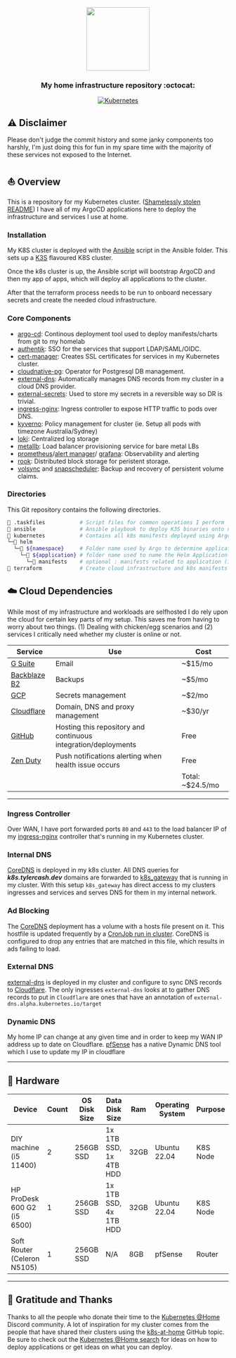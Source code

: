 <div align="center">

<img src="https://camo.githubusercontent.com/5b298bf6b0596795602bd771c5bddbb963e83e0f/68747470733a2f2f692e696d6775722e636f6d2f7031527a586a512e706e67" align="center" width="144px" height="144px"/>

### My home infrastructure repository :octocat:

</div>

<div align="center">

[![Kubernetes](https://img.shields.io/badge/v1.25-blue?style=for-the-badge&logo=kubernetes&logoColor=white)](https://k3s.io/)

</div>

## ⚠️ Disclaimer

Please don't judge the commit history and some janky components too harshly, I'm just doing this for fun in my spare time with the majority of these services not exposed to the Internet.

## ⛵ Overview

This is a repository for my Kubernetes cluster. ([Shamelessly stolen README](https://github.com/onedr0p/home-ops)) I have all of my ArgoCD applications here to deploy the infrastructure and services I use at home.

### Installation

My K8S cluster is deployed with the [Ansible](https://www.ansible.com/) script in the Ansible folder. This sets up a [K3S](https://k3s.io/) flavoured K8S cluster.

Once the k8s cluster is up, the Ansible script will bootstrap ArgoCD and then my app of apps, which will deploy all applications to the cluster.

After that the terraform process needs to be run to onboard necessary secrets and create the needed cloud infrastructure.

### Core Components

- [argo-cd](https://argo-cd.readthedocs.io/en/stable/): Continous deployment tool used to deploy manifests/charts from git to my homelab
- [authentik](https://goauthentik.io/): SSO for the services that support LDAP/SAML/OIDC.
- [cert-manager](https://cert-manager.io/docs/): Creates SSL certificates for services in my Kubernetes cluster.
- [cloudnative-pg](https://cloudnative-pg.io/): Operator for Postgresql DB management.
- [external-dns](https://github.com/kubernetes-sigs/external-dns): Automatically manages DNS records from my cluster in a cloud DNS provider.
- [external-secrets](https://external-secrets.io/main/): Used to store my secrets in a reversible way so DR is trivial.
- [ingress-nginx](https://github.com/kubernetes/ingress-nginx/): Ingress controller to expose HTTP traffic to pods over DNS.
- [kyverno](https://kyverno.io/): Policy management for cluster (ie. Setup all pods with timezone Australia/Sydney)
- [loki](https://grafana.com/oss/loki/): Centralized log storage
- [metallb](https://metallb.universe.tf/): Load balancer provisioning service for bare metal LBs
- [prometheus](https://prometheus.io/)/[alert manager](https://prometheus.io/docs/alerting/latest/alertmanager/)/ [grafana](https://grafana.com/): Observability and alerting
- [rook](https://github.com/rook/rook): Distributed block storage for peristent storage.
- [volsync](https://github.com/backube/volsync) and [snapscheduler](https://github.com/backube/snapscheduler): Backup and recovery of persistent volume claims.

### Directories

This Git repository contains the following directories.

```sh
📁 .taskfiles           # Script files for common operations I perform
📁 ansible              # Ansible playbook to deploy K3S binaries onto nodes
📁 kubernetes           # Contains all k8s manifests deployed using Argo CD
└─📁 helm
  └─📁 ${namespace}     # Folder name used by Argo to determine application's namespace
    └─📁 ${application} # folder name used to name the Helm Application created by Argo
      └─📁 manifests    # optional : manifests related to application (i.e. Secrets, ClusterPolicy, etc)
📁 terraform            # Create cloud infrastructure and k8s manifests in a repeatable way
```

## ☁️ Cloud Dependencies

While most of my infrastructure and workloads are selfhosted I do rely upon the cloud for certain key parts of my setup. This saves me from having to worry about two things. (1) Dealing with chicken/egg scenarios and (2) services I critically need whether my cluster is online or not.

| Service                                                         | Use                                                            | Cost             |
|-----------------------------------------------------------------|----------------------------------------------------------------|------------------|
| [G Suite](https://workspace.google.com/intl/en_au/)             | Email                                                          | ~$15/mo          |
| [Backblaze B2](https://www.backblaze.com/b2/cloud-storage.html) | Backups                                                        | ~$5/mo           |
| [GCP](https://cloud.google.com/)                                | Secrets management                                             | ~$2/mo           |
| [Cloudflare](https://www.cloudflare.com/)                       | Domain, DNS and proxy management                               | ~$30/yr          |
| [GitHub](https://github.com/)                                   | Hosting this repository and continuous integration/deployments | Free             |
| [Zen Duty](https://www.zenduty.com/)                            | Push notifications alerting when health issue occurs           | Free             |
|                                                                 |                                                                | Total: ~$24.5/mo |

---

### Ingress Controller

Over WAN, I have port forwarded ports `80` and `443` to the load balancer IP of my [ingress-nginx](https://github.com/kubernetes/ingress-nginx) controller that's running in my Kubernetes cluster.

### Internal DNS

[CoreDNS](https://github.com/coredns/coredns) is deployed in my k8s cluster. All DNS queries for _**k8s.tylercash.dev**_ domains are forwarded to [k8s_gateway](https://github.com/ori-edge/k8s_gateway) that is running in my cluster. With this setup `k8s_gateway` has direct access to my clusters ingresses and services and serves DNS for them in my internal network.

### Ad Blocking

The [CoreDNS](https://github.com/coredns/coredns) deployment has a volume with a hosts file present on it. This hostfile is updated frequently by a [CronJob run in cluster](manifests/networking/adblock-updater/cron.yaml). CoreDNS is configured to drop any entries that are matched in this file, which results in ads failing to load.

### External DNS

[external-dns](https://github.com/kubernetes-sigs/external-dns) is deployed in my cluster and configure to sync DNS records to [Cloudflare](https://www.cloudflare.com/). The only ingresses `external-dns` looks at to gather DNS records to put in `Cloudflare` are ones that have an annotation of `external-dns.alpha.kubernetes.io/target`

### Dynamic DNS

My home IP can change at any given time and in order to keep my WAN IP address up to date on Cloudflare. [pfSense](https://www.pfsense.org/) has a native Dynamic DNS tool which I use to update my IP in cloudflare

---

## 🔧 Hardware

| Device                      | Count | OS Disk Size | Data Disk Size         | Ram  | Operating System | Purpose  |
|-----------------------------|-------|--------------|------------------------|------|------------------|----------|
| DIY machine (i5 11400)      | 2     | 256GB SSD    | 1x 1TB SSD, 1x 4TB HDD | 32GB | Ubuntu 22.04     | K8S Node |
| HP ProDesk 600 G2 (i5 6500) | 1     | 256GB SSD    | 1x 1TB SSD, 4x 1TB HDD | 32GB | Ubuntu 22.04     | K8S Node |
| Soft Router (Celeron N5105) | 1     | 256GB SSD    | N/A                    | 8GB  | pfSense          | Router   |


---

## 🤝 Gratitude and Thanks

Thanks to all the people who donate their time to the [Kubernetes @Home](https://discord.gg/k8s-at-home) Discord community. A lot of inspiration for my cluster comes from the people that have shared their clusters using the [k8s-at-home](https://github.com/topics/k8s-at-home) GitHub topic. Be sure to check out the [Kubernetes @Home search](https://nanne.dev/k8s-at-home-search/) for ideas on how to deploy applications or get ideas on what you can deploy.
